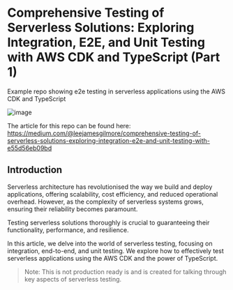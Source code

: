 # Comprehensive Testing of Serverless Solutions: Exploring Integration, E2E, and Unit Testing with AWS CDK and TypeScript (Part 1)

Example repo showing e2e testing in serverless applications using the AWS CDK and TypeScript

![image](./docs/images/header.png)

The article for this repo can be found here: https://medium.com/@leejamesgilmore/comprehensive-testing-of-serverless-solutions-exploring-integration-e2e-and-unit-testing-with-e55d56eb09bd

## Introduction

Serverless architecture has revolutionised the way we build and deploy applications, offering scalability, cost efficiency, and reduced operational overhead. However, as the complexity of serverless systems grows, ensuring their reliability becomes paramount.

Testing serverless solutions thoroughly is crucial to guaranteeing their functionality, performance, and resilience.

In this article, we delve into the world of serverless testing, focusing on integration, end-to-end, and unit testing. We explore how to effectively test serverless applications using the AWS CDK and the power of TypeScript.

> Note: This is not production ready is and is created for talking through key aspects of serverless testing.
